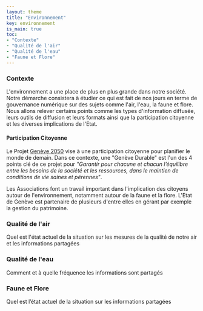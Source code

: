 ```yaml
---
layout: theme
title: "Environnement"
key: environnement
is_main: true
toc:
- "Contexte"
- "Qualité de l'air"
- "Qualité de l'eau"
- "Faune et Flore"
---
```


### Contexte

L'environnement a une place de plus en plus grande dans notre société.
Notre démarche consistera à étudier ce qui est fait de nos jours en terme de gouvernance numérique sur des sujets comme l'air, l'eau, la faune et flore.
Nous allons relever certains points comme les types d'information diffusée, leurs outils de diffusion et leurs formats ainsi que la participation citoyenne et les diverses implications de l'Etat.

#### Participation Citoyenne
Le Projet [Genève 2050](https://www.ge.ch/document/geneve-2050-flyer-informatif-printemps-2019/telecharger) vise à une participation citoyenne pour planifier le monde de demain. Dans ce contexte, une "Genève Durable" est l'un des 4 points clé de ce projet pour _"Garantir pour chacune et chacun l’équilibre entre les besoins de la société et les ressources, dans le maintien de conditions de vie saines et pérennes"_.

Les Associations font un travail important dans l'implication des citoyens autour de l'environnement, notamment autour de la faune et la flore. L'Etat de Genève est partenaire de plusieurs d'entre elles en gérant par exemple la gestion du patrimoine.

### Qualité de l'air
Quel est l'état actuel de la situation sur les mesures de la qualité de notre air et les informations partagées 

### Qualité de l'eau
Comment et à quelle fréquence les informations sont partagés
### Faune et Flore
Quel est l’état actuel de la situation sur les informations partagées
